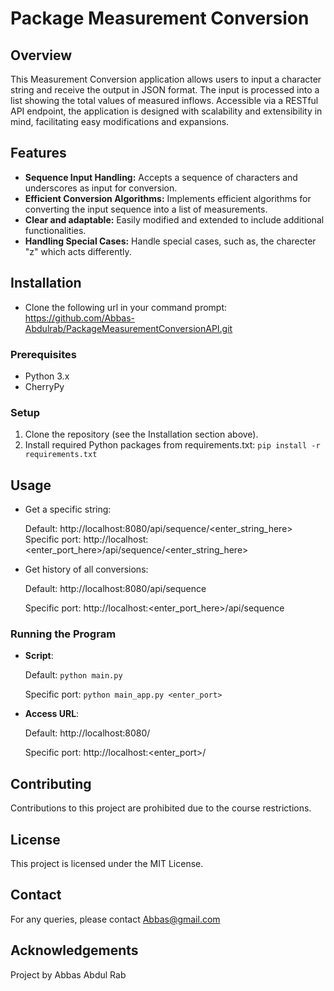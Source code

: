 # Package Measurement Conversion

## Overview

This Measurement Conversion application allows users to input a character string and receive the output in JSON format. 
The input is processed into a list showing the total values of measured inflows. 
Accessible via a RESTful API endpoint, the application is designed with scalability and extensibility in mind, facilitating easy modifications and expansions.

## Features 
- **Sequence Input Handling:** Accepts a sequence of characters and underscores as input for conversion.
- **Efficient Conversion Algorithms:** Implements efficient algorithms for converting the input sequence into a list of measurements.
- **Clear and adaptable:** Easily modified and extended to include additional functionalities.
- **Handling Special Cases:** Handle special cases, such as, the charecter "z" which acts differently.

## Installation
- Clone the following url in your command prompt: https://github.com/Abbas-Abdulrab/PackageMeasurementConversionAPI.git

### Prerequisites
- Python 3.x
- CherryPy

### Setup
1. Clone the repository (see the Installation section above).
2. Install required Python packages from requirements.txt: 
    ```pip install -r requirements.txt```
## Usage
- Get a specific string: 

    Default: http://localhost:8080/api/sequence/<enter_string_here>
    Specific port: http://localhost:<enter_port_here>/api/sequence/<enter_string_here>

- Get history of all conversions: 

    Default: http://localhost:8080/api/sequence

    Specific port: http://localhost:<enter_port_here>/api/sequence

### Running the Program
- **Script**:

    Default: ```python main.py```
    
    Specific port: ```python main_app.py <enter_port>```
- **Access URL**: 

    Default: http://localhost:8080/
    
    Specific port: http://localhost:<enter_port>/

## Contributing
Contributions to this project are prohibited due to the course restrictions.

## License
This project is licensed under the MIT License.

## Contact
For any queries, please contact Abbas@gmail.com

## Acknowledgements
Project by Abbas Abdul Rab
